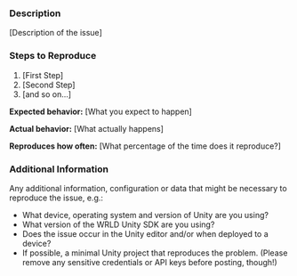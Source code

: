 <!-- Prerequisites

Before filling out the issue details, please check a few things (as your question/issue may already be covered):

* Check the existing issue list to see if the issue has already reported: https://github.com/wrld3d/unity-api/issues
* Check the README.md in root of this repository, as it may answer your question: https://github.com/wrld3d/unity-api
* Similarly, check the API docs & examples: https://wrld3d.com/unity/latest/docs/api/

-->

### Description

[Description of the issue]

### Steps to Reproduce

1. [First Step]
2. [Second Step]
3. [and so on...]

**Expected behavior:** [What you expect to happen]

**Actual behavior:** [What actually happens]

**Reproduces how often:** [What percentage of the time does it reproduce?]

### Additional Information

Any additional information, configuration or data that might be necessary to reproduce the issue, e.g.:
* What device, operating system and version of Unity are you using?
* What version of the WRLD Unity SDK are you using?
* Does the issue occur in the Unity editor and/or when deployed to a device?
* If possible, a minimal Unity project that reproduces the problem. (Please remove any sensitive credentials or API keys before posting, though!)
